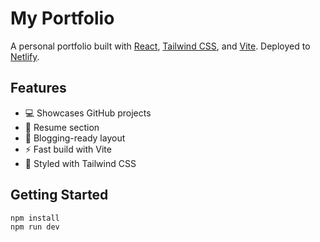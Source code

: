 # My Portfolio

A personal portfolio built with [React](https://reactjs.org/), [Tailwind CSS](https://tailwindcss.com/), and [Vite](https://vitejs.dev/). Deployed to [Netlify](https://www.netlify.com/).

## Features

- 💻 Showcases GitHub projects
- 📄 Resume section
- 📝 Blogging-ready layout
- ⚡ Fast build with Vite
- 🎨 Styled with Tailwind CSS

## Getting Started

```bash
npm install
npm run dev